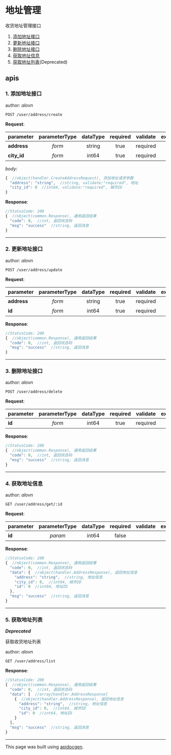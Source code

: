 <!-- Code generated by apidocgen. DO NOT EDIT. -->
# 地址管理

收货地址管理接口

1. [添加地址接口](#1-添加地址接口)
2. [更新地址接口](#2-更新地址接口)
3. [删除地址接口](#3-删除地址接口)
4. [获取地址信息](#4-获取地址信息)
5. [获取地址列表](#5-获取地址列表)(Deprecated)

## apis

### 1. 添加地址接口

author: _alovn_

```text
POST /user/address/create
```

__Request__:

parameter|parameterType|dataType|required|validate|example|description
--|:-:|:-:|:-:|--|--|--
__address__|_form_|string|true|required||地址
__city_id__|_form_|int64|true|required||城市ID

_body_:

```javascript
{  //object(handler.CreateAddressRequest), 添加地址请求参数
  "address": "string",  //string, validate:"required", 地址
  "city_id": 0  //int64, validate:"required", 城市ID
}
```

__Response__:

```javascript
//StatusCode: 200 
{  //object(common.Response), 通用返回结果
  "code": 0,  //int, 返回状态码
  "msg": "success"  //string, 返回消息
}
```

---

### 2. 更新地址接口

author: _alovn_

```text
POST /user/address/update
```

__Request__:

parameter|parameterType|dataType|required|validate|example|description
--|:-:|:-:|:-:|--|--|--
__address__|_form_|string|true|required||地址
__id__|_form_|int64|true|required||地址ID

__Response__:

```javascript
//StatusCode: 200 
{  //object(common.Response), 通用返回结果
  "code": 0,  //int, 返回状态码
  "msg": "success"  //string, 返回消息
}
```

---

### 3. 删除地址接口

author: _alovn_

```text
POST /user/address/delete
```

__Request__:

parameter|parameterType|dataType|required|validate|example|description
--|:-:|:-:|:-:|--|--|--
__id__|_form_|int64|true|required||地址ID

__Response__:

```javascript
//StatusCode: 200 
{  //object(common.Response), 通用返回结果
  "code": 0,  //int, 返回状态码
  "msg": "success"  //string, 返回消息
}
```

---

### 4. 获取地址信息

author: _alovn_

```text
GET /user/address/get/:id
```

__Request__:

parameter|parameterType|dataType|required|validate|example|description
--|:-:|:-:|:-:|--|--|--
__id__|_param_|int64|false|||地址ID

__Response__:

```javascript
//StatusCode: 200 
{  //object(common.Response), 通用返回结果
  "code": 0,  //int, 返回状态码
  "data": {  //object(handler.AddressResponse), 返回地址信息
    "address": "string",  //string, 地址信息
    "city_id": 0,  //int64, 城市ID
    "id": 0  //int64, 地址ID
  },
  "msg": "success"  //string, 返回消息
}
```

---

### 5. 获取地址列表

___Deprecated___

获取收货地址列表

author: _alovn_

```text
GET /user/address/list
```

__Response__:

```javascript
//StatusCode: 200 
{  //object(common.Response), 通用返回结果
  "code": 0,  //int, 返回状态码
  "data": [  //array[handler.AddressResponse]
    {  //object(handler.AddressResponse), 返回地址信息
      "address": "string",  //string, 地址信息
      "city_id": 0,  //int64, 城市ID
      "id": 0  //int64, 地址ID
    }
  ],
  "msg": "success"  //string, 返回消息
}
```

---

This page was built using [apidocgen](https://github.com/alovn/apidocgen).
